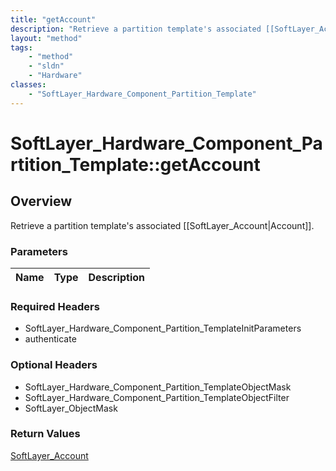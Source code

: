 ```yaml
---
title: "getAccount"
description: "Retrieve a partition template's associated [[SoftLayer_Account|Account]]."
layout: "method"
tags:
    - "method"
    - "sldn"
    - "Hardware"
classes:
    - "SoftLayer_Hardware_Component_Partition_Template"
---
```

# SoftLayer_Hardware_Component_Partition_Template::getAccount
## Overview 
Retrieve a partition template's associated [[SoftLayer_Account|Account]].

### Parameters 
|Name | Type | Description |
| --- | --- | --- |


### Required Headers
* SoftLayer_Hardware_Component_Partition_TemplateInitParameters
* authenticate

### Optional Headers
* SoftLayer_Hardware_Component_Partition_TemplateObjectMask
* SoftLayer_Hardware_Component_Partition_TemplateObjectFilter
* SoftLayer_ObjectMask

### Return Values
<a href='/reference/datatypes/SoftLayer_Account'>SoftLayer_Account </a>

